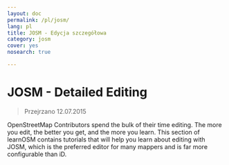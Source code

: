 ```yaml
---
layout: doc
permalink: /pl/josm/
lang: pl
title: JOSM - Edycja szczegółowa
category: josm
cover: yes
nosearch: true

---
```


JOSM - Detailed Editing
================

> Przejrzano 12.07.2015  

OpenStreetMap Contributors spend the bulk of their time editing. The more you
edit, the better you get, and the more you learn. This section of learnOSM
contains tutorials that will help you learn about editing with JOSM, which is the preferred editor for many mappers and is far more configurable than iD.